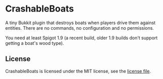 # CrashableBoats
A tiny Bukkit plugin that destroys boats when players drive them against entities. There are no commands, no configuration and
no permissions.

You need at least Spigot 1.9 (a recent build, older 1.9 builds don't support getting a boat's wood type).

## License
CrashableBoats is licensed under the MIT license, see the [license file][license].

[license]: https://github.com/leMaik/CrashableBoats/blob/master/LICENSE